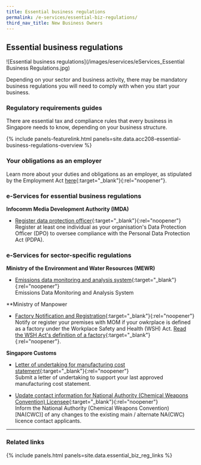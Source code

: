 ```yaml
---
title: Essential business regulations
permalink: /e-services/essential-biz-regulations/
third_nav_title: New Business Owners
---
```


## Essential business regulations

![Essential business regulations](/images/eservices/eServices_Essential Business Regulations.jpg)

Depending on your sector and business activity, there may be mandatory business regulations you will need to comply with when you start your business. 

### Regulatory requirements guides

There are essential tax and compliance rules that every business in Singapore needs to know, depending on your business structure. 

{% include panels-featurelink.html panels=site.data.acc208-essential-business-regulations-overview %}

### Your obligations as an employer 

Learn more about your duties and obligations as an employer, as stipulated by the Employment Act [here](https://www.mom.gov.sg/employment-practices/employment-act){:target="_blank"}{:rel="noopener"}. 

### e-Services for essential business regulations

**Infocomm Media Development Authority (IMDA)**

- [Register data protection officer](https://www.pdpc.gov.sg/overview-of-pdpa/data-protection/business-owner/data-protection-officers/dpo-registration){:target="_blank"}{:rel="noopener"}
  <br>Register at least one individual as your organisation's Data Protection Officer (DPO) to oversee compliance with the Personal Data Protection Act (PDPA).

### e-Services for sector-specific regulations

**Ministry of the Environment and Water Resources (MEWR)**

- [Emissions data monitoring and analysis system](#){:target="_blank"}{:rel="noopener"}
  <br>Emissions Data Monitoring and Analysis System

**Ministry of Manpower

- [Factory Notification and Registration](https://www.mom.gov.sg/workplace-safety-and-health/factory-notification-and-registration/requirements-for-factories){:target="_blank"}{:rel="noopener"}
  <br>Notify or register your premises with MOM if your owkrplace is defined as a factory under the Workplace Safety and Health (WSH) Act. [Read the WSH Act's definition of a factory](https://www.mom.gov.sg/workplace-safety-and-health/factory-notification-and-registration/what-is-a-factory){:target="_blank"}{:rel="noopener"}.

**Singapore Customs**

- [Letter of undertaking for manufacturing cost statement](https://eservices.customs.gov.sg/scripts/customs/LOU_MCS/LOU1_Terms.asp){:target="_blank"}{:rel="noopener"}
  <br>Submit a letter of undertaking to support your last approved manufacturing cost statement.

- [Update contact information for National Authority (Chemical Weapons Convention) Licensee](https://form.gov.sg/#!/5f042661fefd4e0011922a7d){:target="_blank"}{:rel="noopener"}
  <br>Inform the National Authority (Chemical Weapons Convention) [NA(CWC)] of any changes to the existing main / alternate NA(CWC) licence contact applicants.

---

### Related links

{% include panels.html panels=site.data.essential_biz_reg_links %}
